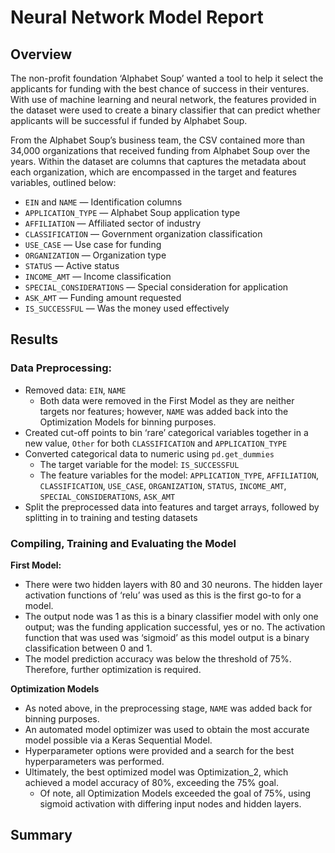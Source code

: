 # Neural Network Model Report



## Overview


The non-profit foundation ‘Alphabet Soup’ wanted a tool to help it select the applicants for funding with the best chance of success in their ventures. With use of machine learning and neural network, the features provided in the dataset were used to create a binary classifier that can predict whether applicants will be successful if funded by Alphabet Soup. 

From the Alphabet Soup’s business team, the CSV contained more than 34,000 organizations that received funding from Alphabet Soup over the years. Within the dataset are columns that captures the metadata about each organization, which are encompassed in the target and features variables, outlined below:

* `EIN` and `NAME` — Identification columns
* `APPLICATION_TYPE` — Alphabet Soup application type
* `AFFILIATION` — Affiliated sector of industry
* `CLASSIFICATION` — Government organization classification
* `USE_CASE` — Use case for funding
* `ORGANIZATION` — Organization type
* `STATUS` — Active status
* `INCOME_AMT` — Income classification
* `SPECIAL_CONSIDERATIONS` — Special consideration for application
* `ASK_AMT` — Funding amount requested
* `IS_SUCCESSFUL` — Was the money used effectively



## Results

### Data Preprocessing:
* Removed data: `EIN`, `NAME` 
    * Both data were removed in the First Model as they are neither targets nor features; however, `NAME` was added back into the Optimization Models for binning purposes.
* Created cut-off points to bin ‘rare’ categorical variables together in a new value, `Other` for both `CLASSIFICATION` and `APPLICATION_TYPE`
* Converted categorical data to numeric using `pd.get_dummies`
    * The target variable for the model: `IS_SUCCESSFUL`
    * The feature variables for the model: `APPLICATION_TYPE`, `AFFILIATION`, `CLASSIFICATION`, `USE_CASE`, `ORGANIZATION`, `STATUS`, `INCOME_AMT`, `SPECIAL_CONSIDERATIONS`, `ASK_AMT`
* Split the preprocessed data into features and target arrays, followed by splitting in to training and testing datasets 


### Compiling, Training and Evaluating the Model

**First Model:**

* There were two hidden layers with 80 and 30 neurons. The hidden layer activation functions of ‘relu’ was used as this is the first go-to for a model. 
* The output node was 1 as this is a binary classifier model with only one output; was the funding application successful, yes or no. The activation function that was used was ‘sigmoid’ as this model output is a binary classification between 0 and 1. 
* The model prediction accuracy was below the threshold of 75%. Therefore, further optimization is required. 


**Optimization Models**
* As noted above, in the preprocessing stage, `NAME` was added back for binning purposes.
* An automated model optimizer was used to obtain the most accurate model possible via a Keras Sequential Model. 
* Hyperparameter options were provided and a search for the best hyperparameters was performed.
* Ultimately, the best optimized model was Optimization_2, which achieved a model accuracy of 80%, exceeding the 75% goal. 
    * Of note, all Optimization Models exceeded the goal of 75%, using sigmoid activation with differing input nodes and hidden layers. 



## Summary


